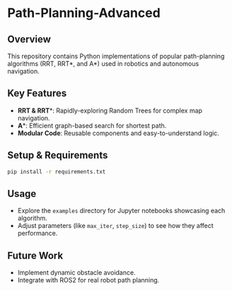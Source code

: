 
# Path-Planning-Advanced

## Overview
This repository contains Python implementations of popular path-planning algorithms (RRT, RRT*, and A*) used in robotics and autonomous navigation.

## Key Features
- **RRT & RRT***: Rapidly-exploring Random Trees for complex map navigation.
- **A***: Efficient graph-based search for shortest path.
- **Modular Code**: Reusable components and easy-to-understand logic.

## Setup & Requirements
```bash
pip install -r requirements.txt
```

## Usage
- Explore the `examples` directory for Jupyter notebooks showcasing each algorithm.
- Adjust parameters (like `max_iter`, `step_size`) to see how they affect performance.

## Future Work
- Implement dynamic obstacle avoidance.
- Integrate with ROS2 for real robot path planning.
